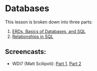 # Databases

This lesson is broken down into three parts:

1. [ERDs, Basics of Databases, and SQL](sql_basics.md)
2. [Relationships in SQL](sql_relationships.md)

## Screencasts:

- WDI7 (Matt Scilipoti): [Part 1](https://youtu.be/cuPXKDMEhKw), [Part 2](https://youtu.be/wQtBDerdyKw)
